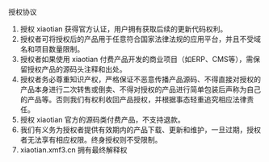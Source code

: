 授权协议
1. 授权 xiaotian 获得官方认证，用户拥有获取后续的更新代码权利。
2. 授权者可将授权后的产品用于任意符合国家法律法规的应用平台，并且不受域名和项目数量限制。
3. 授权者如果使用 xiaotian 付费产品开发的商业项目（如ERP、CMS等），需保留授权产品的源码头注释和出处。
4. 授权者务必尊重知识产权，严格保证不恶意传播产品源码、不得直接对授权的产品本身进行二次转售或倒卖、不得对授权的产品进行简单包装后声称为自己的产品等。否则我们有权利收回产品授权，并根据事态轻重追究相应法律责任。
5. 授权 xiaotian 官方的源码类付费产品，不支持退款。
6. 我们有义务为授权者提供有效期内的产品下载、更新和维护，一旦过期，授权者无法享有相应权限。终身授权则不受限制。
7. xiaotian.xmf3.cn 拥有最终解释权
